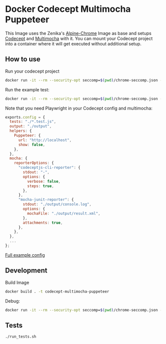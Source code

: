# Docker Codecept Multimocha Puppeteer

This Image uses the Zenika's [Alpine-Chrome](https://github.com/Zenika/alpine-chrome) Image as base and setups [Codecept](https://codecept.io/) and [Multimocha](https://codecept.io/reports/#multi-reports) with it. You can mount your Codecept project into a container where it will get executed without additional setup.

## How to use

Run your codecept project

```sh
docker run -it --rm --security-opt seccomp=$(pwd)/chrome-seccomp.json -v /path/to/your/codecept/folder:/tests codecept-multimocha-puppeteer:latest
```

Run the example test:

```sh
docker run -it --rm --security-opt seccomp=$(pwd)/chrome-seccomp.json -v $(pwd)/test/sample:/tests codecept-multimocha-puppeteer:latest
```

Note that you need Playwright in your Codecept config and multimocha:

```js
exports.config = {
  tests: "./*.test.js",
  output: "./output",
  helpers: {
    Puppeteer: {
      url: "http://localhost",
      show: false,
    },
  },
  mocha: {
    reporterOptions: {
      "codeceptjs-cli-reporter": {
        stdout: "-",
        options: {
          verbose: false,
          steps: true,
        },
      },
      "mocha-junit-reporter": {
        stdout: "./output/console.log",
        options: {
          mochaFile: "./output/result.xml",
        },
        attachments: true,
      },
    },
  },
  ...
};
```

[Full example config](./test/sample/codecept.conf.js)

## Development

Build Image

```sh
docker build . -t codecept-multimocha-puppeteer
```

Debug:

```sh
docker run -it --rm --security-opt seccomp=$(pwd)/chrome-seccomp.json -v $(pwd)/test/sample:/tests codecept-multimocha-puppeteer:latest /bin/ash
```

## Tests

```sh
./run_tests.sh
```
